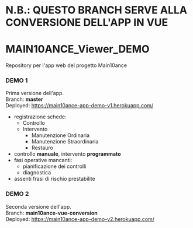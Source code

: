 
# N.B.: QUESTO BRANCH SERVE ALLA CONVERSIONE DELL'APP IN VUE

# MAIN10ANCE_Viewer_DEMO

Repository per l'app web del progetto Main10ance

### DEMO 1
Prima versione dell'app.  
Branch: **master**  
Deployed: <https://main10ance-app-demo-v1.herokuapp.com/>  

* registrazione schede:
    * Controllo
    * Intervento
        * Manutenzione Ordinaria
        * Manutenzione Straordinaria
        * Restauro
* controllo **manuale**, intervento **programmato**
* fasi operative mancanti:
    * pianificazione dei controlli
    * diagnostica
* assenti frasi di rischio prestabilite

### DEMO 2
Seconda versione dell'app.  
Branch: **main10ance-vue-conversion**  
Deployed: <https://main10ance-app-demo-v2.herokuapp.com/>  
